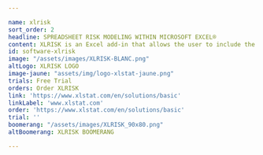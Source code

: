 ```yaml
---

name: xlrisk
sort_order: 2
headline: SPREADSHEET RISK MODELING WITHIN MICROSOFT EXCEL®
content: XLRISK is an Excel add-in that allows the user to include the effect of uncertainty and risk in their spreadsheet models. XLRISK has been the innovation leader in the marketplace since 2009, inventing many tools and techniques that make risk analysis models easier to build, easier to audit and test, and more precisely describe the problems you face. XLRISK also offers an unequaled range of charts and statistical analysis to provide the clearest possible answers to risk-based decision questions.
id: software-xlrisk
image: "/assets/images/XLRISK-BLANC.png"
altLogo: XLRISK LOGO
image-jaune: "assets/img/logo-xlstat-jaune.png"
trials: Free Trial
orders: Order XLRISK
link: 'https://www.xlstat.com/en/solutions/basic'
linkLabel: 'www.xlstat.com'
order: 'https://www.xlstat.com/en/solutions/basic'
trial: ''
boomerang: "/assets/images/XLRISK_90x80.png"
altBoomerang: XLRISK BOOMERANG

---
```


